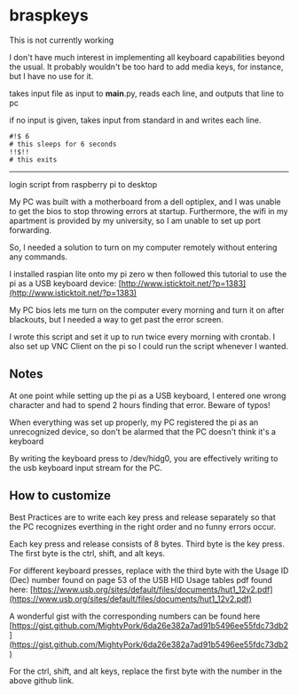 # braspkeys
This is not currently working

I don't have much interest in implementing all keyboard capabilities beyond the usual. It probably wouldn't be too hard to add media keys, for instance, but I have no use for it.

takes input file as input to __main__.py, reads each line, and outputs that line to pc

if no input is given, takes input from standard in and writes each line.

```[python]
#!$ 6
# this sleeps for 6 seconds
!!$!!
# this exits
```

---


login script from raspberry pi to desktop

My PC was built with a motherboard from a dell optiplex, and I was unable to get the bios to stop throwing errors at startup. Furthermore, the wifi in my apartment is provided by my university, so I am unable to set up port forwarding.

So, I needed a solution to turn on my computer remotely without entering any commands.

I installed raspian lite onto my pi zero w then followed this tutorial to use the pi as a USB keyboard device: [http://www.isticktoit.net/?p=1383](http://www.isticktoit.net/?p=1383)

My PC bios lets me turn on the computer every morning and turn it on after blackouts, but I needed a way to get past the error screen.

I wrote this script and set it up to run twice every morning with crontab. I also set up VNC Client on the pi so I could run the script whenever I wanted.

## Notes

At one point while setting up the pi as a USB keyboard, I entered one wrong character and had to spend 2 hours finding that error. Beware of typos!

When everything was set up properly, my PC registered the pi as an unrecognized device, so don't be alarmed that the PC doesn't think it's a keyboard

By writing the keyboard press to /dev/hidg0, you are effectively writing to the usb keyboard input stream for the PC.

## How to customize

Best Practices are to write each key press and release separately so that the PC recognizes everthing in the right order and no funny errors occur.

Each key press and release consists of 8 bytes. Third byte is the key press. The first byte is the ctrl, shift, and alt keys.

For different keyboard presses, replace with the third byte with the Usage ID (Dec) number found on page 53 of the USB HID Usage tables pdf found here: [https://www.usb.org/sites/default/files/documents/hut1_12v2.pdf](https://www.usb.org/sites/default/files/documents/hut1_12v2.pdf)

A wonderful gist with the corresponding numbers can be found here [https://gist.github.com/MightyPork/6da26e382a7ad91b5496ee55fdc73db2](https://gist.github.com/MightyPork/6da26e382a7ad91b5496ee55fdc73db2)

For the ctrl, shift, and alt keys, replace the first byte with the number in the above github link.
